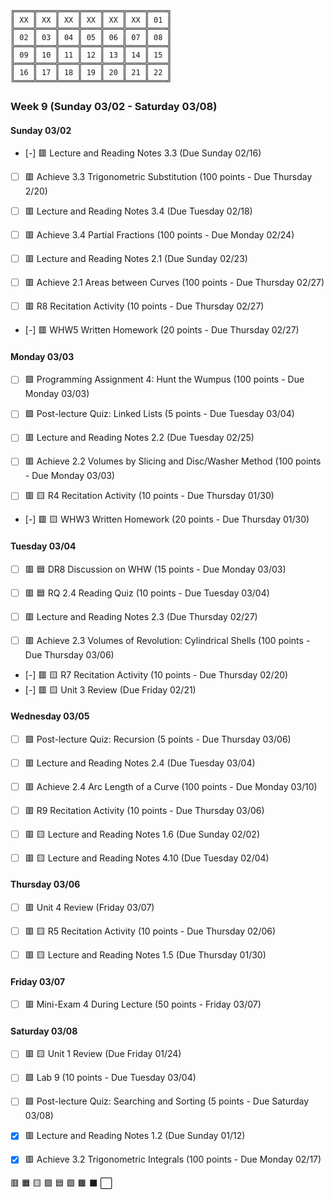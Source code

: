 	╔════╦════╦════╦════╦════╦════╦════╗
	║ XX ║ XX ║ XX ║ XX ║ XX ║ XX ║ 01 ║
	╠════╬════╬════╬════╬════╬════╬════╣
	║ 02 ║ 03 ║ 04 ║ 05 ║ 06 ║ 07 ║ 08 ║
	╠════╬════╬════╬════╬════╬════╬════╣
	║ 09 ║ 10 ║ 11 ║ 12 ║ 13 ║ 14 ║ 15 ║
	╠════╬════╬════╬════╬════╬════╬════╣
	║ 16 ║ 17 ║ 18 ║ 19 ║ 20 ║ 21 ║ 22 ║
	╚════╩════╩════╩════╩════╩════╩════╝


### Week 9 (Sunday 03/02 - Saturday 03/08)

#### Sunday 03/02
- [-] 🟥 Lecture and Reading Notes 3.3 (Due Sunday 02/16)
- [ ] 🟥 Achieve 3.3 Trigonometric Substitution (100 points - Due Thursday 2/20)

- [ ] 🟥 Lecture and Reading Notes 3.4 (Due Tuesday 02/18)
- [ ] 🟥 Achieve 3.4 Partial Fractions (100 points - Due Monday 02/24)

- [ ] 🟥 Lecture and Reading Notes 2.1 (Due Sunday 02/23)
- [ ] 🟥 Achieve 2.1 Areas between Curves (100 points - Due Thursday 02/27)

- [ ] 🟥 R8 Recitation Activity (10 points - Due Thursday 02/27)
- [-] 🟥 WHW5 Written Homework (20 points - Due Thursday 02/27)

#### Monday 03/03
- [ ] 🟩 Programming Assignment 4: Hunt the Wumpus (100 points - Due Monday 03/03)
- [ ] 🟩 Post-lecture Quiz: Linked Lists (5 points - Due Tuesday 03/04)

- [ ] 🟥 Lecture and Reading Notes 2.2 (Due Tuesday 02/25)
- [ ] 🟥 Achieve 2.2 Volumes by Slicing and Disc/Washer Method (100 points - Due Monday 03/03)

- [ ] 🟥 🟨 R4 Recitation Activity (10 points - Due Thursday 01/30)
- [-] 🟥 🟨 WHW3 Written Homework (20 points - Due Thursday 01/30)

#### Tuesday 03/04
- [ ] 🟥 🟦 DR8 Discussion on WHW (15 points - Due Monday 03/03)
- [ ] 🟥 🟦 RQ 2.4 Reading Quiz (10 points - Due Tuesday 03/04)

- [ ] 🟥 Lecture and Reading Notes 2.3 (Due Thursday 02/27)
- [ ] 🟥 Achieve 2.3 Volumes of Revolution: Cylindrical Shells (100 points - Due Thursday 03/06)

- [-] 🟥 🟨 R7 Recitation Activity (10 points - Due Thursday 02/20)
- [-] 🟥 🟨 Unit 3 Review (Due Friday 02/21)

#### Wednesday 03/05
- [ ] 🟩 Post-lecture Quiz: Recursion (5 points - Due Thursday 03/06)

- [ ] 🟥 Lecture and Reading Notes 2.4 (Due Tuesday 03/04)
- [ ] 🟥 Achieve 2.4 Arc Length of a Curve (100 points - Due Monday 03/10)

- [ ] 🟥 R9 Recitation Activity (10 points - Due Thursday 03/06)

- [ ] 🟥 🟨 Lecture and Reading Notes 1.6 (Due Sunday 02/02)
- [ ] 🟥 🟨 Lecture and Reading Notes 4.10 (Due Tuesday 02/04)

#### Thursday 03/06
- [ ] 🟥 Unit 4 Review (Friday 03/07)

- [ ] 🟥 🟨 R5 Recitation Activity (10 points - Due Thursday 02/06)
- [ ] 🟥 🟨 Lecture and Reading Notes 1.5 (Due Thursday 01/30)

#### Friday 03/07
- [ ] 🟥 Mini-Exam 4 During Lecture (50 points - Friday 03/07)

#### Saturday 03/08
- [ ] 🟥 🟨 Unit 1 Review (Due Friday 01/24)

- [ ] 🟩 Lab 9 (10 points - Due Tuesday 03/04)
- [ ] 🟩 Post-lecture Quiz: Searching and Sorting (5 points - Due Saturday 03/08)


- [X] 🟥 Lecture and Reading Notes 1.2 (Due Sunday 01/12)
- [X] 🟥 Achieve 3.2 Trigonometric Integrals (100 points - Due Monday 02/17)




🟥 🟧 🟨 🟩 🟦 🟪 🟫 ⬛ ⬜



